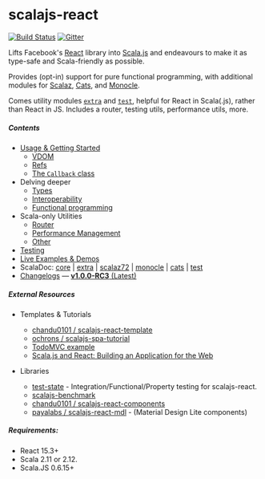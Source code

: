 scalajs-react
=============

[![Build Status](https://travis-ci.org/japgolly/scalajs-react.svg?branch=master)](https://travis-ci.org/japgolly/scalajs-react)
[![Gitter](https://badges.gitter.im/Join%20Chat.svg)](https://gitter.im/japgolly/scalajs-react?utm_source=badge&utm_medium=badge&utm_campaign=pr-badge&utm_content=badge)

Lifts Facebook's [React](https://facebook.github.io/react/) library into [Scala.js](http://www.scala-js.org/) and endeavours to make it as type-safe and Scala-friendly as possible.

Provides (opt-in) support for pure functional programming, with additional modules for
[Scalaz](https://github.com/scalaz/scalaz),
[Cats](https://github.com/typelevel/cats),
and [Monocle](https://github.com/julien-truffaut/Monocle).

Comes utility modules [`extra`](extra/) and [`test`](test/), helpful for React in Scala(.js), rather than React in JS.
Includes a router, testing utils, performance utils, more.

##### Contents

- [Usage & Getting Started](doc/USAGE.md)
  - [VDOM](doc/VDOM.md)
  - [Refs](doc/REFS.md)
  - [The `Callback` class](doc/CALLBACK.md)
- Delving deeper
  - [Types](doc/TYPES.md)
  - [Interoperability](doc/INTEROP.md)
  - [Functional programming](doc/FP.md)
- Scala-only Utilities
  - [Router](doc/ROUTER.md)
  - [Performance Management](doc/PERFORMANCE.md)
  - [Other](doc/EXTRA.md)
- [Testing](doc/TESTING.md)
- [Live Examples & Demos](https://japgolly.github.io/scalajs-react/)
- ScalaDoc: [core](https://www.javadoc.io/doc/com.github.japgolly.scalajs-react/core_sjs0.6_2.11/1.0.0-RC3) | [extra](https://www.javadoc.io/doc/com.github.japgolly.scalajs-react/extra_sjs0.6_2.11/1.0.0-RC3) | [scalaz72](https://www.javadoc.io/doc/com.github.japgolly.scalajs-react/ext-scalaz72_sjs0.6_2.12/1.0.0-RC3) | [monocle](https://www.javadoc.io/doc/com.github.japgolly.scalajs-react/ext-monocle_sjs0.6_2.12/1.0.0-RC3) | [cats](https://www.javadoc.io/doc/com.github.japgolly.scalajs-react/ext-cats_sjs0.6_2.12/1.0.0-RC3) | [test](https://www.javadoc.io/doc/com.github.japgolly.scalajs-react/test_sjs0.6_2.12/1.0.0-RC3)
- [Changelogs](doc/changelog) — [**v1.0.0-RC3** (Latest)](doc/changelog/1.0.0-RC.md)


##### External Resources

* Templates & Tutorials
  * [chandu0101 / scalajs-react-template](https://github.com/chandu0101/scalajs-react-template)
  * [ochrons / scalajs-spa-tutorial](https://github.com/ochrons/scalajs-spa-tutorial)
  * [TodoMVC example](http://todomvc.com/examples/scalajs-react)
  * [Scala.js and React: Building an Application for the Web](https://scala-bility.blogspot.com/2015/05/scalajs-and-react-building-application.html)

* Libraries
  * [test-state](https://github.com/japgolly/test-state/) - Integration/Functional/Property testing for scalajs-react.
  * [scalajs-benchmark](https://github.com/japgolly/scalajs-benchmark/)
  * [chandu0101 / scalajs-react-components](https://github.com/chandu0101/scalajs-react-components)
  * [payalabs / scalajs-react-mdl](https://github.com/payalabs/scalajs-react-mdl) - (Material Design Lite components)

##### Requirements:
* React 15.3+
* Scala 2.11 or 2.12.
* Scala.JS 0.6.15+
